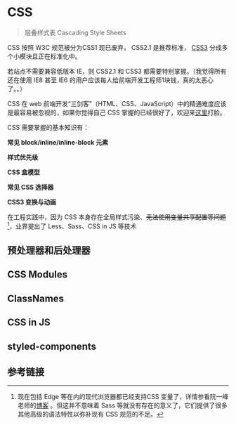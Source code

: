 # CSS

> 层叠样式表 Cascading Style Sheets

CSS 按照 W3C 规范被分为CSS1 现已废弃， CSS2.1 是推荐标准， [CSS3](https://developer.mozilla.org/zh-CN/docs/CSS/CSS3) 分成多个小模块且正在标准化中。

若站点不需要兼容低版本 IE，则 CSS2.1 和 CSS3 都需要特别掌握。（我觉得所有还在使用 IE8 甚至 IE6 的用户应该每人给前端开发工程师1块钱，真的太恶心了。。）

CSS 在 web 前端开发“三剑客”（HTML、CSS、JavaScript）中的精通难度应该是最容易被忽视的，如果你觉得自己 CSS 掌握的已经很好了，欢迎来[这里](https://github.com/you-dont-need/You-Dont-Need-JavaScript)打脸。

CSS 需要掌握的基本知识有：

**常见 block/inline/inline-block 元素**

**样式优先级**

**CSS 盒模型**

**常见 CSS 选择器**

**CSS3 变换与动画**

在工程实践中，因为 CSS 本身存在全局样式污染、~~无法使用变量共享配置等问题~~ [^1]，业界提出了 Less、Sass、CSS in JS 等技术

[^1]: 现在包括 Edge 等在内的现代浏览器都已经支持CSS 变量了，详情参看阮一峰老师的[博客](http://www.ruanyifeng.com/blog/2017/05/css-variables.html) 。但这并不意味着 Sass 等就没有存在的意义了，它们提供了很多其他高级的语法特性以弥补现有 CSS 规范的不足。



## 预处理器和后处理器

## CSS Modules

## ClassNames

## CSS in JS

## styled-components

## 参考链接

[MDN CSS：层叠样式表]: https://developer.mozilla.org/zh-CN/docs/Web/CSS
[菜鸟 CSS3 教程]: http://www.runoob.com/css3/css3-tutorial.html


